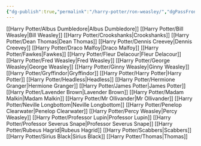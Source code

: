 ```yaml
---
{"dg-publish":true,"permalink":"/harry-potter/ron-weasley/","dgPassFrontmatter":true}
---
```


[[Harry Potter/Albus Dumbledore\|Albus Dumbledore]]
[[Harry Potter/Bill Weasley\|Bill Weasley]]
[[Harry Potter/Crookshanks\|Crookshanks]]
[[Harry Potter/Dean Thomas\|Dean Thomas]]
[[Harry Potter/Dennis Creevey\|Dennis Creevey]]
[[Harry Potter/Draco Malfoy\|Draco Malfoy]]
[[Harry Potter/Fawkes\|Fawkes]]
[[Harry Potter/Fleur Delacour\|Fleur Delacour]]
[[Harry Potter/Fred Weasley\|Fred Weasley]]
[[Harry Potter/George Weasley\|George Weasley]]
[[Harry Potter/Ginny Weasley\|Ginny Weasley]]
[[Harry Potter/Gryffindor\|Gryffindor]]
[[Harry Potter/Harry Potter\|Harry Potter]]
[[Harry Potter/Headless\|Headless]]
[[Harry Potter/Hermione Granger\|Hermione Granger]]
[[Harry Potter/James Potter\|James Potter]]
[[Harry Potter/Lavender Brown\|Lavender Brown]]
[[Harry Potter/Madam Malkin\|Madam Malkin]]
[[Harry Potter/Mr Ollivander\|Mr Ollivander]]
[[Harry Potter/Neville Longbottom\|Neville Longbottom]]
[[Harry Potter/Penelop Clearwater\|Penelop Clearwater]]
[[Harry Potter/Percy Weasley\|Percy Weasley]]
[[Harry Potter/Professor Lupin\|Professor Lupin]]
[[Harry Potter/Professor Severus Snape\|Professor Severus Snape]]
[[Harry Potter/Rubeus Hagrid\|Rubeus Hagrid]]
[[Harry Potter/Scabbers\|Scabbers]]
[[Harry Potter/Sirius Black\|Sirius Black]]
[[Harry Potter/Thomas\|Thomas]]
